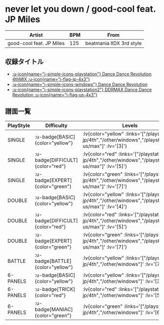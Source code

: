 # never let you down / good-cool feat. JP Miles

|Artist|BPM|From|
|------|---|----|
|good-cool feat. JP Miles|125|beatmania IIDX 3rd style|

## 収録タイトル

- [ :u-icon{name="i-simple-icons-playstation"} Dance Dance Revolution 4thMIX :u-icon{name="i-flag-jp-4x3"} ](/playstation-jp/4th)
- [ :u-icon{name="i-simple-icons-windows"} Dance Dance Revolution](/other/windows)
- [ :u-icon{name="i-simple-icons-playstation2"} DDRMAX Dance Dance Revolution :u-icon{name="i-flag-us-4x3"} ](/playstation2-us/max)

## 譜面一覧

|PlayStyle|Difficulty|Levels|Notes|Movie|
|---------|----------|------|-----|-----|
|SINGLE| :u-badge[BASIC]{color="yellow"} | :lv{color="yellow" :links='["/playstation-jp/4th","/other/windows","/playstation2-us/max"]' :lv='[3]'} |146/0||
|SINGLE| :u-badge[DIFFICULT]{color="red"} | :lv{color="red" :links='["/playstation-jp/4th","/other/windows","/playstation2-us/max"]' :lv='[5]'} |207/0||
|SINGLE| :u-badge[EXPERT]{color="green"} | :lv{color="green" :links='["/playstation-jp/4th","/other/windows","/playstation2-us/max"]' :lv='[7]'} |266/0||
|DOUBLE| :u-badge[BASIC]{color="yellow"} | :lv{color="yellow" :links='["/playstation-jp/4th","/other/windows","/playstation2-us/max"]' :lv='[4]'} |149/0||
|DOUBLE| :u-badge[DIFFICULT]{color="red"} | :lv{color="red" :links='["/playstation-jp/4th","/other/windows","/playstation2-us/max"]' :lv='[5]'} |205/0||
|DOUBLE| :u-badge[EXPERT]{color="green"} | :lv{color="green" :links='["/playstation-jp/4th","/other/windows","/playstation2-us/max"]' :lv='[7]'} |270/0||
|BATTLE| :u-badge[BATTLE]{color="yellow"} | :lv{color="yellow" :links='["/playstation-jp/4th","/other/windows"]' :lv='[7]'} |||
|6-PANELS| :u-badge[BASIC]{color="yellow"} | :lv{color="yellow" :links='["/playstation-jp/4th","/other/windows"]' :lv='[3]'} |146/0||
|6-PANELS| :u-badge[TRICK]{color="red"} | :lv{color="red" :links='["/playstation-jp/4th","/other/windows"]' :lv='[5]'} |222/0||
|6-PANELS| :u-badge[MANIAC]{color="green"} | :lv{color="green" :links='["/playstation-jp/4th","/other/windows"]' :lv='[6]'} |235/0||

